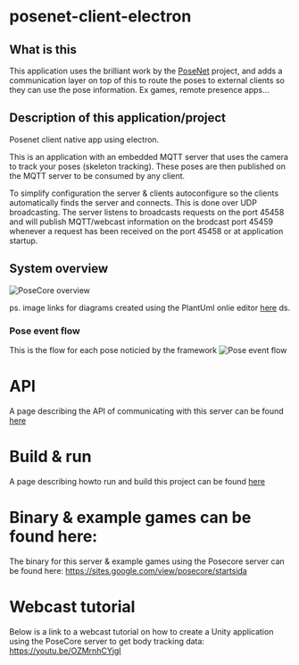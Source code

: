 # posenet-client-electron

## What is this
This application uses the brilliant work by the [PoseNet](https://github.com/tensorflow/tfjs-models/tree/master/posenet) project, and adds a communication layer on top of this to route the poses to external clients so they can use the pose information.
Ex games, remote presence apps...


## Description of this application/project
Posenet client native app using electron.

This is an application with an embedded MQTT server that uses the camera to track your poses (skeleton tracking).
These poses are then published on the MQTT server to be consumed by any client.

To simplify configuration the server & clients autoconfigure so the clients automatically finds the server and connects.
This is done over UDP broadcasting.
The server listens to broadcasts requests on the port 45458 and will publish MQTT/webcast information on the brodcast port 45459 whenever a request has been received on the port 45458 or at application startup.

## System overview
![PoseCore overview](http://www.plantuml.com/plantuml/png/RP0z3eCm38Ltdy9YvmATK7_6IbIbSnM2XqeaeOwXGzMxDm524Mecs-_pUueBBugbDorspfDsJ007PpfdoGfcPHYYRX-XoL3vkLmJiUo565zKQsM8rGXE9O1r3SqsfvQqiBDuvM5aElBu1Wnlc-Y91-892ltTyx3bpfUgMfpCK-GVj6Ud6gsyh1thD1mtFW1f6_Fy5pVzD8wIlCEOkHAIqQpUZYKkWP2C8fYEKP1jmgc_)

ps.
image links for diagrams created using the PlantUml onlie editor [here](http://www.plantuml.com/plantuml/uml/SoWkIImgAStDuShBJqbLA4ajBk5oICrB0Oe00000)
ds.


### Pose event flow
This is the flow for each pose noticied by the framework
![Pose event flow](http://www.plantuml.com/plantuml/png/bP71QlCm48JlVeeXz_y5VFW9X1vRMXBefL1aUHkBo9AgNJlDsnUjOd2JNkgBPU_ipBUhBOl9CeqUAJBHJ44-V3mt3G0OAp5ZCp7b3GoZ7BIGJ1PdNJ91iDcPaR9HWTNZlUGvCe4fpzL8izuvp_VAnvV30Viygspy5FbTjlEEWi2aL7FrKw4L4l_-NrdGel91ih6drGorNfGBJOl2-KG2eS0nbqN0kmvl0JtPs5Dj1v_8ayIWFaltJwU7hv8da87qByvE1WpkE10BKewTwPntSgcBzWATt6b23yE5Dt2AMU3DvSfycxSi28ekoW-zH8nyh2rgho2PYhyHU38iY85WhBYPblrXzLJh6bFBxThUCTB40_LbEHB1KySskyw5uwqRXRvPlPNcbJgEzaJoruchDrhiAVGtyqBYAblpcYs5VXhzDm00)

# API
A page describing the API of communicating with this server can be found [here](api.md)


# Build & run
A page describing howto run and build this project can be found [here](operation.md)

# Binary & example games can be found here:
The binary for this server & example games using the Posecore server can be found here:
https://sites.google.com/view/posecore/startsida

# Webcast tutorial
Below is a link to a webcast tutorial on how to create a Unity application using the PoseCore server to get body tracking data:
https://youtu.be/OZMrnhCYjgI
